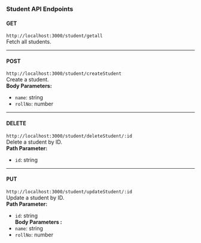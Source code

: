 ###  Student API Endpoints

####  GET  
`http://localhost:3000/student/getall`  
Fetch all students.

---

####  POST  
`http://localhost:3000/student/createStudent`  
Create a student.  
**Body Parameters:**
- `name`: string
- `rollNo`: number

---

#### DELETE  
`http://localhost:3000/student/deleteStudent/:id`  
Delete a student by ID.  
**Path Parameter:**
- `id`: string

---

####  PUT  
`http://localhost:3000/student/updateStudent/:id`  
Update a student by ID.  
**Path Parameter:**
- `id`: string  
**Body Parameters :**
- `name`: string
- `rollNo`: number
